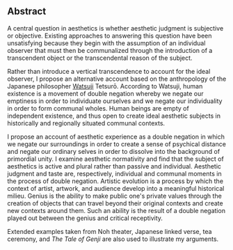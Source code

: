 <h2 class="roman">Abstract</h2>

A central question in aesthetics is whether aesthetic judgment is subjective or objective. Existing approaches to answering this question have been unsatisfying because they begin with the assumption of an individual observer that must then be communalized through the introduction of a transcendent object or the transcendental reason of the subject.

Rather than introduce a vertical transcendence to account for the ideal observer, I propose an alternative account based on the anthropology of the Japanese philosopher [Watsuji][sc] Tetsurō. According to Watsuji, human existence is a movement of double negation whereby we negate our emptiness in order to individuate ourselves and we negate our individuality in order to form communal wholes. Human beings are empty of independent existence, and thus open to create ideal aesthetic subjects in historically and regionally situated communal contexts.

I propose an account of aesthetic experience as a double negation in which we negate our surroundings in order to create a sense of psychical distance and negate our ordinary selves in order to dissolve into the background of primordial unity. I examine aesthetic normativity and find that the subject of aesthetics is active and plural rather than passive and individual. Aesthetic judgment and taste are, respectively, individual and communal moments in the process of double negation. Artistic evolution is a process by which the context of artist, artwork, and audience develop into a meaningful historical milieu. Genius is the ability to make public one's private values through the creation of objects that can travel beyond their original contexts and create new contexts around them. Such an ability is the result of a double negation played out between the genius and critical receptivity.

Extended examples taken from Noh theater, Japanese linked verse, tea ceremony, and *The Tale of Genji* are also used to illustrate my arguments.


<!--350 words max.-->

[sc]: class:smallcaps
